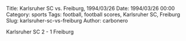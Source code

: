 Title: Karlsruher SC vs. Freiburg, 1994/03/26
Date: 1994/03/26 00:00
Category: sports
Tags: football, football scores, Karlsruher SC, Freiburg
Slug: karlsruher-sc-vs-freiburg
Author: carbonero


Karlsruher SC 2 - 1 Freiburg
